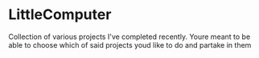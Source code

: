 # LittleComputer
Collection of various projects I've completed recently.
Youre meant to be able to choose which of said projects youd like to do and partake in them
